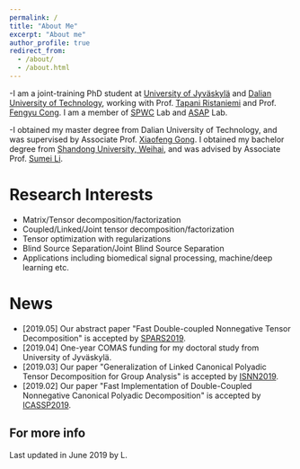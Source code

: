 ```yaml
---
permalink: /
title: "About Me"
excerpt: "About me"
author_profile: true
redirect_from: 
  - /about/
  - /about.html
---
```


-I am a joint-training PhD student at [University of Jyväskylä](https://jyu.fi/en) and [Dalian University of Technology](http://en.dlut.edu.cn/), working with Prof. [Tapani Ristaniemi](http://users.jyu.fi/~riesta/) and Prof. [Fengyu Cong](http://www.escience.cn/people/cong/index.html). I am a member of [SPWC](https://www.jyu.fi/it/en/research/research-areas/software-and-telecommunication-technology/signal-processing) Lab and [ASAP](http://www.escience.cn/people/cong/asap.html) Lab.

-I obtained my master degree from Dalian University of Technology, and was supervised by Associate Prof. [Xiaofeng Gong](http://faculty.dlut.edu.cn/xfgong/zh_CN/index/699431/list/index.htm). I obtained my bachelor degree from [Shandong University, Weihai](https://www.wh.sdu.edu.cn/), and was advised by Associate Prof. [Sumei Li](https://ie.wh.sdu.edu.cn/info/1073/1253.htm).

Research Interests
======
- Matrix/Tensor decomposition/factorization
- Coupled/Linked/Joint tensor decomposition/factorization
- Tensor optimization with regularizations
- Blind Source Separation/Joint Blind Source Separation
- Applications including biomedical signal processing, machine/deep learning etc.

News 
======
- [2019.05] Our abstract paper "Fast Double-coupled Nonnegative Tensor Decomposition" is accepted by [SPARS2019](http://www.spars-workshop.org/en/index.html).
- [2019.04] One-year COMAS funding for my doctoral study from University of Jyväskylä.
- [2019.03] Our paper "Generalization of Linked Canonical Polyadic Tensor Decomposition for Group Analysis" is accepted by [ISNN2019](https://conference.cs.cityu.edu.hk/isnn/).
- [2019.02] Our paper "Fast Implementation of Double-Coupled Nonnegative Canonical Polyadic Decomposition" is accepted by [ICASSP2019](https://2019.ieeeicassp.org/).

For more info
------
Last updated in June 2019 by L.
